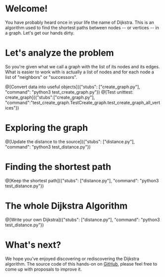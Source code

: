 # Welcome!

You have probably heard once in your life the name of Dijkstra. This is an algorithm used to find the shortest paths between nodes -- or vertices -- in a graph. Let's get our hands dirty.


# Let's analyze the problem

So you're given what we call a graph with the list of its nodes and its edges. What is easier to work with is actually a list of nodes and for each node a list of "neighbors" or "successors".

@[Convert data into useful objects]({"stubs": ["create_graph.py"], "command": "python3 test_create_graph.py"})
@[Test unittest: create_graph]({"stubs":["create_graph.py"], "command":"test_create_graph.TestCreate_graph.test_create_graph_all_vertices"})

# Exploring the graph

@[Update the distance to the source]({"stubs": ["distance.py"], "command": "python3 test_distance.py"})

# Finding the shortest path

@[Keep the shortest path]({"stubs": ["distance.py"], "command": "python3 test_distance.py"})

# The whole Dijkstra Algorithm

@[Write your own Dijkstra]({"stubs": ["distance.py"], "command": "python3 test_distance.py"})

# What's next?

We hope you've enjoyed discovering or rediscovering the Dijkstra algorithm. The source code of this hands-on on [GitHub](https://github.com/2StepsFr0mHell/Dijkstra-hands-on), please feel free to come up with proposals to improve it.
